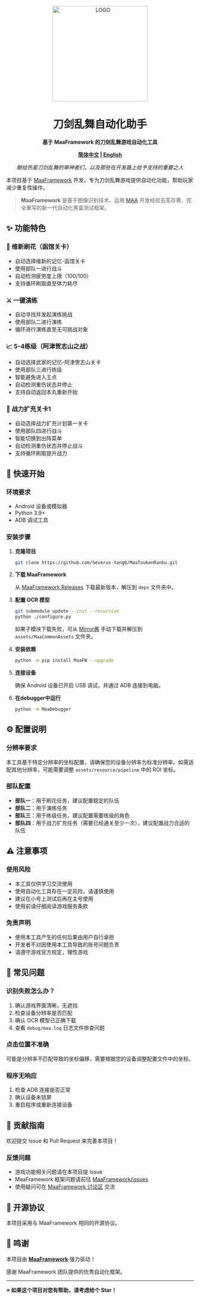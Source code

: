 <!-- markdownlint-disable MD033 MD041 -->
<p align="center">
  <img alt="LOGO" src="https://cdn.jsdelivr.net/gh/MaaAssistantArknights/design@main/logo/maa-logo_512x512.png" width="256" height="256" />
</p>

<div align="center">

# 刀剑乱舞自动化助手

**基于 MaaFramework 的刀剑乱舞游戏自动化工具**

**[简体中文](./README.md) | [English](./README_EN.md)**

*献给热爱刀剑乱舞的审神者们，以及那些在开发路上给予支持的重要之人*
</div>

本项目基于 [MaaFramework](https://github.com/MaaXYZ/MaaFramework) 开发，专为刀剑乱舞游戏提供自动化功能，帮助玩家减少重复性操作。

> **MaaFramework** 是基于图像识别技术、运用 [MAA](https://github.com/MaaAssistantArknights/MaaAssistantArknights) 开发经验去芜存菁、完全重写的新一代自动化黑盒测试框架。

## ✨ 功能特色

### 🌸 维新刷花（函馆关卡）

- 自动选择维新的记忆-函馆关卡
- 使用部队一进行战斗
- 自动检测疲劳度上限（100/100）
- 支持循环刷取直至体力耗尽

### ⚔️ 一键演练

- 自动寻找并发起演练挑战
- 使用部队二进行演练
- 循环进行演练直至无可挑战对象

### 📈 5-4练级（阿津贺志山之战）

- 自动选择武家的记忆-阿津贺志山关卡
- 使用部队三进行练级
- 智能避免进入王点
- 自动检测重伤状态并停止
- 支持自动返回本丸重新开始

### 💪 战力扩充关卡1
- 自动选择战力扩充计划第一关卡
- 使用部队四进行战斗
- 智能切换到出阵菜单
- 自动检测重伤状态并停止战斗
- 支持循环刷取提升战力
  
## 🚀 快速开始

### 环境要求

- Android 设备或模拟器
- Python 3.9+
- ADB 调试工具

### 安装步骤

1. **克隆项目**

    ```bash
    git clone https://github.com/Severus-Yang0/MaaToukenRanbu.git
    ```

2. **下载 MaaFramework**

    从 [MaaFramework Releases](https://github.com/MaaXYZ/MaaFramework/releases) 下载最新版本，解压到 `deps` 文件夹中。

3. **配置 OCR 模型**

    ```bash
    git submodule update --init --recursive
    python ./configure.py
    ```

    如果子模块下载失败，可从 [Mirror酱](https://mirrorchyan.com/zh/projects?rid=MaaCommonAssets&source=ghtempl-readme) 手动下载并解压到 `assets/MaaCommonAssets` 文件夹。

4. **安装依赖**

    ```bash
    python -m pip install MaaFW --upgrade
    ```

5. **连接设备**

    确保 Android 设备已开启 USB 调试，并通过 ADB 连接到电脑。

6. **在debugger中运行**

    ```bash
    python -m MaaDebugger
    ```

## ⚙️ 配置说明

### 分辨率要求

本工具基于特定分辨率的坐标配置，请确保您的设备分辨率为标准分辨率。如需适配其他分辨率，可能需要调整 `assets/resource/pipeline` 中的 ROI 坐标。

### 部队配置

- **部队一**：用于刷花任务，建议配置稳定的队伍
- **部队二**：用于演练任务
- **部队三**：用于练级任务，建议配置需要练级的角色
- **部队四**：用于战力扩充任务（需要已经通关至少一次），建议配置战力合适的队伍

## ⚠️ 注意事项

### 使用风险

- 本工具仅供学习交流使用
- 使用自动化工具存在一定风险，请谨慎使用
- 建议在小号上测试后再在主号使用
- 使用前请仔细阅读游戏服务条款

### 免责声明

- 使用本工具产生的任何后果由用户自行承担
- 开发者不对因使用本工具导致的账号问题负责
- 请遵守游戏官方规定，理性游戏

## 🔧 常见问题

### 识别失败怎么办？

1. 确认游戏界面清晰，无遮挡
2. 检查设备分辨率是否匹配
3. 确认 OCR 模型已正确下载
4. 查看 `debug/maa.log` 日志文件排查问题

### 点击位置不准确

可能是分辨率不匹配导致的坐标偏移，需要根据您的设备调整配置文件中的坐标。

### 程序无响应

1. 检查 ADB 连接是否正常
2. 确认设备未锁屏
3. 重启程序或重新连接设备

## 🤝 贡献指南

欢迎提交 Issue 和 Pull Request 来完善本项目！

### 反馈问题

- 游戏功能相关问题请在本项目提 Issue
- MaaFramework 框架问题请前往 [MaaFramework/issues](https://github.com/MaaXYZ/MaaFramework/issues)
- 使用疑问可在 [MaaFramework 讨论区](https://github.com/MaaXYZ/MaaFramework/discussions) 交流

## 📄 开源协议

本项目采用与 MaaFramework 相同的开源协议。

## 🙏 鸣谢

本项目由 **[MaaFramework](https://github.com/MaaXYZ/MaaFramework)** 强力驱动！

感谢 MaaFramework 团队提供的优秀自动化框架。

---

**⭐ 如果这个项目对您有帮助，请考虑给个 Star！**
